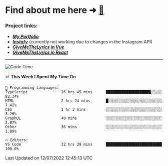 # Find about me here ➜ [🧑](https://pauabella.dev)

### Project links:
- ***[My Portfolio](https://pauabella.dev)***
- ***[Instafy](https://instafy.me)*** (currently not working due to changes in the Instagram API)
- ***[GiveMeTheLyrics in Vue](https://lyrics.pauabella.dev)***
- ***[GiveMeTheLyrics in React](https://pauabella.dev/GiveMeTheLyrics)***

---
<!--START_SECTION:waka-->
![Code Time](http://img.shields.io/badge/Code%20Time-1%2C268%20hrs%201%20min-blue)

📊 **This Week I Spent My Time On** 

```text
💬 Programming Languages: 
TypeScript               26 hrs 45 mins      ████████████████████░░░░░   82.34% 
HTML                     2 hrs 24 mins       █░░░░░░░░░░░░░░░░░░░░░░░░   7.42% 
CSS                      1 hr 3 mins         ░░░░░░░░░░░░░░░░░░░░░░░░░   3.26% 
GraphQL                  40 mins             ░░░░░░░░░░░░░░░░░░░░░░░░░   2.07% 
Other                    36 mins             ░░░░░░░░░░░░░░░░░░░░░░░░░   1.89%

🔥 Editors: 
VS Code                  32 hrs 29 mins      █████████████████████████   100.0%

```


 Last Updated on 12/07/2022 12:45:13 UTC
<!--END_SECTION:waka-->
